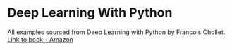 # Deep Learning With Python

All examples sourced from Deep Learning with Python by Francois Chollet.
[Link to book - Amazon](https://www.amazon.com/gp/product/B07H5RKKB6/ref=dbs_a_def_rwt_hsch_vapi_taft_p1_i0)
